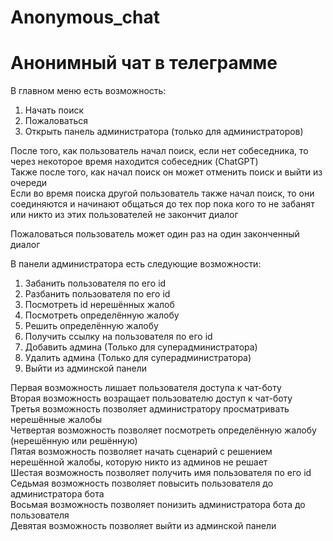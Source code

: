 # Anonymous_chat
# Анонимный чат в телеграмме  
В главном меню есть возможность:
1) Начать поиск
2) Пожаловаться
3) Открыть панель администратора (только для администраторов)

После того, как пользователь начал поиск, если нет собеседника, то через некоторое время находится собеседник (ChatGPT)  
Также после того, как начал поиск он может отменить поиск и выйти из очереди  
Если во время поиска другой пользователь также начал поиск, то они соединяются и начинают общаться до тех пор пока кого то не забанят или никто из этих пользователей не закончит диалог

Пожаловаться пользователь может один раз на один законченный диалог

В панели администратора есть следующие возможности:
1) Забанить пользователя по его id
2) Разбанить пользователя по его id
3) Посмотреть id нерешённых жалоб
4) Посмотреть определённую жалобу
5) Решить определённую жалобу
6) Получить ссылку на пользователя по его id
7) Добавить админа (Только для суперадминистратора)
8) Удалить админа (Только для суперадминистратора)
9) Выйти из админской панели

Первая возможность лишает пользователя доступа к чат-боту  
Вторая возможность возращает пользователю доступ к чат-боту  
Третья возможность позволяет администратору просматривать нерешённые жалобы  
Четвертая возможность позволяет посмотреть определённую жалобу (нерешённую или решённую)  
Пятая возможность позволяет начать сценарий с решением нерешённой жалобы, которую никто из админов не решает  
Шестая возможность позволяет получить имя пользователя по его id  
Седьмая возможность позволяет повысить пользователя до администратора бота  
Восьмая возможность позволяет понизить администратора бота до пользователя  
Девятая возможность позволяет выйти из админской панели  
